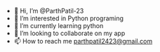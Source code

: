 - 👋 Hi, I’m @ParthPatil-23
- 👀 I’m interested in Python programing
- 🌱 I’m currently learning python
- 💞️ I’m looking to collaborate on my app
- 📫 How to reach me parthpatil2423@gmail.com

<!---
ParthPatil-23/ParthPatil-23 is a ✨ special ✨ repository because its `README.md` (this file) appears on your GitHub profile.
You can click the Preview link to take a look at your changes.
--->
